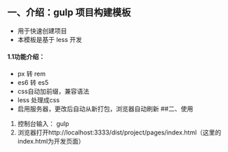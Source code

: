 ## 一、介绍：gulp 项目构建模板
* 用于快速创建项目
* 本模板是基于 less 开发
#### 1.1功能介绍：
* px 转 rem
* es6 转 es5
* css自动加前缀，兼容语法
* less 处理成css
* 启用服务器，更改后自动从新打包，浏览器自动刷新
##二、使用
1. 控制台输入： gulp
2. 浏览器打开http://localhost:3333/dist/project/pages/index.html（这里的index.html为开发页面）
